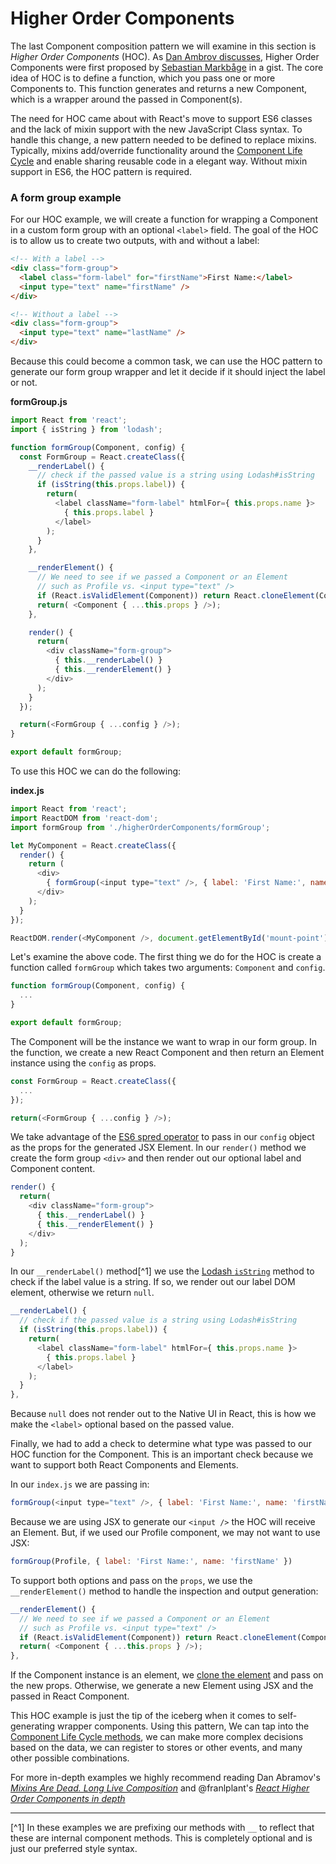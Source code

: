 # Higher Order Components
 The last Component composition pattern we will examine in this section is *Higher Order Components* (HOC). As [Dan Ambrov discusses](https://medium.com/@dan_abramov/mixins-are-dead-long-live-higher-order-components-94a0d2f9e750#.b74nxbqew), Higher Order Components were first proposed by [Sebastian Markbåge](https://gist.github.com/sebmarkbage/ef0bf1f338a7182b6775) in a gist. The core idea of HOC is to define a function, which you pass one or more Components to. This function generates and returns a new Component, which is a wrapper around the passed in Component(s).
 
 The need for HOC came about with React's move to support ES6 classes and the lack of mixin support with the new JavaScript Class syntax. To handle this change, a new pattern needed to be defined to replace mixins. Typically, mixins add/override functionality around the [Component Life Cycle](../life_cycle/introduction.md) and enable sharing reusable code in a elegant way. Without mixin support in ES6, the HOC pattern is required.
 
 ### A form group example
  For our HOC example, we will create a function for wrapping a Component in a custom form group with an optional `<label>` field. The goal of the HOC is to allow us to create two outputs, with and without a label:
  
  ```html
  <!-- With a label -->
  <div class="form-group">
    <label class="form-label" for="firstName">First Name:</label>
    <input type="text" name="firstName" />
  </div>
  
  <!-- Without a label -->
  <div class="form-group">
    <input type="text" name="lastName" />
  </div>
  ```
 
 Because this could become a common task, we can use the HOC pattern to generate our form group wrapper and let it decide if it should inject the label or not.
 
 **formGroup.js**
```javascript
import React from 'react';
import { isString } from 'lodash';

function formGroup(Component, config) {
  const FormGroup = React.createClass({
    __renderLabel() {
      // check if the passed value is a string using Lodash#isString
      if (isString(this.props.label)) {
        return(
          <label className="form-label" htmlFor={ this.props.name }>
            { this.props.label }
          </label>
        );
      }
    },

    __renderElement() {
      // We need to see if we passed a Component or an Element
      // such as Profile vs. <input type="text" />
      if (React.isValidElement(Component)) return React.cloneElement(Component, this.props);
      return( <Component { ...this.props } />);
    },

    render() {
      return(
        <div className="form-group">
          { this.__renderLabel() }
          { this.__renderElement() }
        </div>
      );
    }
  });

  return(<FormGroup { ...config } />);
}

export default formGroup;
```

To use this HOC we can do the following:

**index.js**
```javascript
import React from 'react';
import ReactDOM from 'react-dom';
import formGroup from './higherOrderComponents/formGroup';

let MyComponent = React.createClass({
  render() {
    return (
      <div>
        { formGroup(<input type="text" />, { label: 'First Name:', name: 'firstName' }) }
      </div>
    );
  }
});

ReactDOM.render(<MyComponent />, document.getElementById('mount-point'));
```

Let's examine the above code. The first thing we do for the HOC is create a function called `formGroup` which takes two arguments: `Component` and `config`.

```javascript
function formGroup(Component, config) {
  ...
}

export default formGroup;
```

The Component will be the instance we want to wrap in our form group. In the function, we create a new React Component and then return an Element instance using the `config` as props.

```javascript
const FormGroup = React.createClass({
  ...
});

return(<FormGroup { ...config } />);
```

We take advantage of the [ES6 spred operator](https://developer.mozilla.org/en-US/docs/Web/JavaScript/Reference/Operators/Spread_operator) to pass in our `config` object as the props for the generated JSX Element. In our `render()` method we create the form group `<div>` and then render out our optional label and Component content.

```javascript
render() {
  return(
    <div className="form-group">
      { this.__renderLabel() }
      { this.__renderElement() }
    </div>
  );
}
```

In our `__renderLabel()` method[^1] we use the [Lodash `isString`](https://lodash.com/docs#isString) method to check if the label value is a string. If so, we render out our label DOM element, otherwise we return `null`.

```javascript
__renderLabel() {
  // check if the passed value is a string using Lodash#isString
  if (isString(this.props.label)) {
    return(
      <label className="form-label" htmlFor={ this.props.name }>
        { this.props.label }
      </label>
    );
  }
},
```

Because `null` does not render out to the Native UI in React, this is how we make the `<label>` optional based on the passed value. 

Finally, we had to add a check to determine what type was passed to our HOC function for the Component. This is an important check because we want to support both React Components and Elements. 

In our `index.js` we are passing in:

```javascript
formGroup(<input type="text" />, { label: 'First Name:', name: 'firstName' })
```

Because we are using JSX to generate our `<input />` the HOC will receive an Element. But, if we used our Profile component, we may not want to use JSX:

```javascript
formGroup(Profile, { label: 'First Name:', name: 'firstName' })
```

To support both options and pass on the `props`, we use the `__renderElement()` method to handle the inspection and output generation:

```javascript
__renderElement() {
  // We need to see if we passed a Component or an Element
  // such as Profile vs. <input type="text" />
  if (React.isValidElement(Component)) return React.cloneElement(Component, this.props);
  return( <Component { ...this.props } />);
},
```

If the Component instance is an element, we [clone the element](https://facebook.github.io/react/docs/top-level-api.html#react.cloneelement) and pass on the new props. Otherwise, we generate a new Element using JSX and the passed in React Component.

This HOC example is just the tip of the iceberg when it comes to self-generating wrapper components. Using this pattern, We can tap into the [Component Life Cycle methods](../life_cycle/introduction.md), we can make more complex decisions based on the data, we can register to stores or other events, and many other possible combinations.

For more in-depth examples we highly recommend reading Dan Abramov's *[Mixins Are Dead. Long Live Composition](https://medium.com/@dan_abramov/mixins-are-dead-long-live-higher-order-components-94a0d2f9e750#.9y0gg1ix5)* and @franlplant's *[React Higher Order Components in depth](https://medium.com/@franleplant/react-higher-order-components-in-depth-cf9032ee6c3e#.d38rbnsu8)* 

---

[^1] In these examples we are prefixing our methods with `__` to reflect that these are internal component methods. This is completely optional and is just our preferred style syntax.

